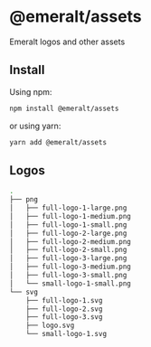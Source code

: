 # @emeralt/assets
Emeralt logos and other assets

## Install

Using npm:

```sh
npm install @emeralt/assets
```

or using yarn:

```sh
yarn add @emeralt/assets
```

## Logos

```sh
.
├── png
│   ├── full-logo-1-large.png
│   ├── full-logo-1-medium.png
│   ├── full-logo-1-small.png
│   ├── full-logo-2-large.png
│   ├── full-logo-2-medium.png
│   ├── full-logo-2-small.png
│   ├── full-logo-3-large.png
│   ├── full-logo-3-medium.png
│   ├── full-logo-3-small.png
│   └── small-logo-1-small.png
└── svg
    ├── full-logo-1.svg
    ├── full-logo-2.svg
    ├── full-logo-3.svg
    ├── logo.svg
    └── small-logo-1.svg

```
